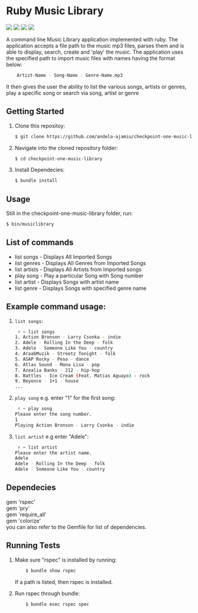 # Ruby Music Library 
<a href="https://codeclimate.com/github/andela-ajamiu/checkpoint-one-music-library"><img src="https://codeclimate.com/github/andela-ajamiu/checkpoint-one-music-library/badges/gpa.svg" /></a>
<a href="https://codeclimate.com/github/andela-ajamiu/checkpoint-one-music-library"><img src="https://codeclimate.com/github/andela-ajamiu/checkpoint-one-music-library/badges/issue_count.svg" /></a>
<a href="https://codeclimate.com/github/andela-ajamiu/checkpoint-one-music-library"><img src="https://codeclimate.com/github/andela-ajamiu/checkpoint-one-music-library/badges/issue_count.svg" /></a>
<a href="https://travis-ci.org/andela-ajamiu/checkpoint-one-music-library"><img src="https://api.travis-ci.org/andela-ajamiu/checkpoint-one-music-library.svg?branch=master" /></a>

A command line Music Library application implemented with ruby. The application accepts a file path to the music mp3 files, parses them and is able to display, search, create and 'play' the music. The application uses the specified path to import music files with names having the format below:

```sh
    Artist-Name - Song-Name - Genre-Name.mp3
```
It then gives the user the ability to list the various songs, artists or genres, play a specific song or search via song, artist or genre

## Getting Started

1.  Clone this repositoy:
    ```sh
    $ git clone https://github.com/andela-ajamiu/checkpoint-one-music-library.git
    ```

2.  Navigate into the cloned repository folder:

    ```sh
    $ cd checkpoint-one-music-library
    ```

3.  Install Dependecies:
    ```sh
    $ bundle install
    ```

## Usage
Still in the checkpoint-one-music-library folder, run:
```sh
$ bin/musiclibrary
```

## List of commands
*  list songs - Displays All Imported Songs  
*  list genres - Displays All Genres from Imported Songs  
*  list artists - Displays All Artists from Imported songs  
*  play song - Play a particular Song with Song number  
*  list artist - Displays Songs with artist name  
*  list genre - Displays Songs with specified genre name  
   

## Example command usage:
1. `list songs`:
    
    ```bash
     ♯ ~ list songs
    1. Action Bronson - Larry Csonka - indie
    2. Adele - Rolling In the Deep - folk
    3. Adele - Someone Like You - country
    4. AraabMuzik - Streetz Tonight - folk
    5. ASAP Rocky - Peso - dance
    6. Atlas Sound - Mona Lisa - pop
    7. Azealia Banks - 212 - hip-hop
    8. Battles - Ice Cream (Feat. Matias Aguayo) - rock
    9. Beyonce - 1+1 - house
    ...
    ```
2. `play song` e.g. enter "1" for the first song:
    
    ```bash
     ♯ ~ play song
    Please enter the song number.
    1
    Playing Action Bronson - Larry Csonka - indie

    ```
3. `list artist` e.g enter "Adele":
    
    ```bash
     ♯ ~ list artist
    Please enter the artist name.
    Adele
    Adele - Rolling In the Deep - folk
    Adele - Someone Like You - country
    ```

## Dependecies
gem 'rspec'<br>
gem 'pry'<br>
gem 'require_all'<br>
gem 'colorize'<br>
you can also refer to the Gemfile for list of dependencies.


## Running Tests
1. Make sure "rspec" is installed by running:
    ```sh
        $ bundle show rspec
    ```
    If a path is listed, then rspec is installed.

2. Run rspec through bundle:
    ```sh
        $ bundle exec rspec spec
    ```